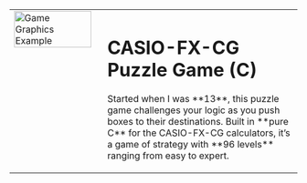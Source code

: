 <table style="border-collapse: collapse; width: 100%;">
  <tr>
    <!-- Image Cell -->
    <td style="width: 30%; vertical-align: top;">
      <img src="https://www.cemetech.net/media/archives/screenshots/2023/12/ScreenShot2_fkBzBTJ.jpeg)"
           alt="Game Graphics Example" 
           style="width: 100%; object-fit: fill;">
    </td>
    <!-- Text Cell -->
    <td style="vertical-align: top; padding-left: 20px;">
      <h1>CASIO-FX-CG Puzzle Game (C)</h1>
      <p>
        Started when I was **13**, this puzzle game challenges your logic as you push boxes to their destinations.  
        Built in **pure C** for the CASIO-FX-CG calculators, it’s a game of strategy with **96 levels** ranging from easy to expert.
      </p>
  </tr>
</table>
